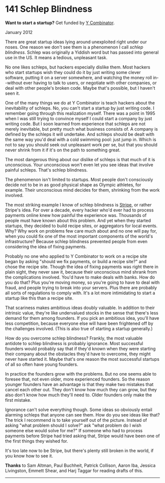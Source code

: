 # 141 Schlep Blindness


  
 
  
 **Want to start a startup?** Get funded by [Y Combinator](http://ycombinator.com/apply.html).   
  
 
  
 January 2012   
  
 There are great startup ideas lying around unexploited right under our noses. One reason we don't see them is a phenomenon I call _schlep blindness_. Schlep was originally a Yiddish word but has passed into general use in the US. It means a tedious, unpleasant task.   
  
 No one likes schleps, but hackers especially dislike them. Most hackers who start startups wish they could do it by just writing some clever software, putting it on a server somewhere, and watching the money roll in--without ever having to talk to users, or negotiate with other companies, or deal with other people's broken code. Maybe that's possible, but I haven't seen it.   
  
 One of the many things we do at Y Combinator is teach hackers about the inevitability of schleps. No, you can't start a startup by just writing code. I remember going through this realization myself. There was a point in 1995 when I was still trying to convince myself I could start a company by just writing code. But I soon learned from experience that schleps are not merely inevitable, but pretty much what business consists of. A company is defined by the schleps it will undertake. And schleps should be dealt with the same way you'd deal with a cold swimming pool: just jump in. Which is not to say you should seek out unpleasant work per se, but that you should never shrink from it if it's on the path to something great.   
  
 The most dangerous thing about our dislike of schleps is that much of it is unconscious. Your unconscious won't even let you see ideas that involve painful schleps. That's schlep blindness.   
  
 The phenomenon isn't limited to startups. Most people don't consciously decide not to be in as good physical shape as Olympic athletes, for example. Their unconscious mind decides for them, shrinking from the work involved.   
  
 The most striking example I know of schlep blindness is [Stripe](http://stripe.com), or rather Stripe's idea. For over a decade, every hacker who'd ever had to process payments online knew how painful the experience was. Thousands of people must have known about this problem. And yet when they started startups, they decided to build recipe sites, or aggregators for local events. Why? Why work on problems few care much about and no one will pay for, when you could fix one of the most important components of the world's infrastructure? Because schlep blindness prevented people from even considering the idea of fixing payments.   
  
 Probably no one who applied to Y Combinator to work on a recipe site began by asking "should we fix payments, or build a recipe site?" and chose the recipe site. Though the idea of fixing payments was right there in plain sight, they never saw it, because their unconscious mind shrank from the complications involved. You'd have to make deals with banks. How do you do that? Plus you're moving money, so you're going to have to deal with fraud, and people trying to break into your servers. Plus there are probably all sorts of regulations to comply with. It's a lot more intimidating to start a startup like this than a recipe site.   
  
 That scariness makes ambitious ideas doubly valuable. In addition to their intrinsic value, they're like undervalued stocks in the sense that there's less demand for them among founders. If you pick an ambitious idea, you'll have less competition, because everyone else will have been frightened off by the challenges involved. (This is also true of starting a startup generally.)   
  
 How do you overcome schlep blindness? Frankly, the most valuable antidote to schlep blindness is probably ignorance. Most successful founders would probably say that if they'd known when they were starting their company about the obstacles they'd have to overcome, they might never have started it. Maybe that's one reason the most successful startups of all so often have young founders.   
  
 In practice the founders grow with the problems. But no one seems able to foresee that, not even older, more experienced founders. So the reason younger founders have an advantage is that they make two mistakes that cancel each other out. They don't know how much they can grow, but they also don't know how much they'll need to. Older founders only make the first mistake.   
  
 Ignorance can't solve everything though. Some ideas so obviously entail alarming schleps that anyone can see them. How do you see ideas like that? The trick I recommend is to take yourself out of the picture. Instead of asking "what problem should I solve?" ask "what problem do I wish someone else would solve for me?" If someone who had to process payments before Stripe had tried asking that, Stripe would have been one of the first things they wished for.   
  
 It's too late now to be Stripe, but there's plenty still broken in the world, if you know how to see it.   
  
 
  
 
  
 
  
 
  
 **Thanks** to Sam Altman, Paul Buchheit, Patrick Collison, Aaron Iba, Jessica Livingston, Emmett Shear, and Harj Taggar for reading drafts of this.   
  
 
  
 
  
 
  
 

 
* * *
 

 

